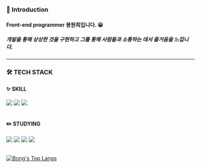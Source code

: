 ### 👋 Introduction

#### Front-end programmer 봉원희입니다. 😀

##### 개발을 통해 상상한 것을 구현하고 그를 통해 사람들과 소통하는 데서 즐거움을 느낍니다.

---

### 🛠 TECH STACK

#### ✨ SKILL

<div>
<img src="https://img.shields.io/badge/JavaScript-F7DF1E??style=flat&logo=JavaScript&logoColor=white"/>
<img src="https://img.shields.io/badge/react-61DAFB??style=flat&logo=react&logoColor=white"/>
<img src="https://img.shields.io/badge/Typescript-0063B2??style=flat&logo=typescript&logoColor=white"/>
</div>

<br/>

#### ✏️ STUDYING

<div>
<img src="https://img.shields.io/badge/Python-3776AB??style=flat&logo=Python&logoColor=white"/>
<img src="https://img.shields.io/badge/Next.js-222??style=flat&logo=Next.js&logoColor=white"/>
<img src="https://img.shields.io/badge/Mysql-0063B2??style=flat&logo=MySql&logoColor=white"/>
<img src="https://img.shields.io/badge/Node.js-339933??style=flat&logo=Node.js&logoColor=white"/>
</div>

<br />

[![Bong's Top Langs](https://github-readme-stats.vercel.app/api/top-langs/?username=2021bong&hide=css,html&layout=compact)](https://github.com/anuraghazra/github-readme-stats)

<!--
**2021bong/2021bong** is a ✨ _special_ ✨ repository because its `README.md` (this file) appears on your GitHub profile.

Here are some ideas to get you started:

- 🔭 I’m currently working on ...
- 🌱 I’m currently learning ...
- 👯 I’m looking to collaborate on ...
- 🤔 I’m looking for help with ...
- 💬 Ask me about ...
- 📫 How to reach me: ...
- 😄 Pronouns: ...
- ⚡ Fun fact: ...
-->
